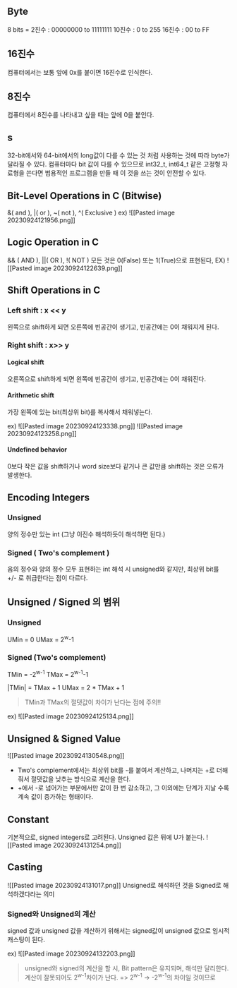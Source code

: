 ## Byte
8 bits = 
2진수 : 00000000 to 11111111
10진수 : 0 to 255
16진수 : 00 to FF
## 16진수
컴퓨터에서는 보통 앞에 0x를 붙이면 16진수로 인식한다.

## 8진수
컴퓨터에서 8진수를 나타내고 싶을 때는 앞에 0을 붙인다.

## s
32-bit에서와 64-bit에서의 long값이 다를 수 있는 것 처럼 사용하는 것에 따라 byte가 달라질 수 있다. 컴퓨터마다 bit 값이 다를 수 있으므로 int32_t, int64_t 같은 고정형 자료형을 쓴다면 범용적인 프로그램을 만들 때 이 것을 쓰는 것이 안전할 수 있다.

## Bit-Level Operations in C (Bitwise)
&( and ), |( or ), ~( not ), ^( Exclusive )
ex)
![[Pasted image 20230924121956.png]]

## Logic Operation in C
&& ( AND ), ||( OR ), !( NOT )
모든 것은 0(False) 또는 1(True)으로 표현된다,
EX)
![[Pasted image 20230924122639.png]]

## Shift Operations in C

### Left shift : x << y
왼쪽으로 shift하게 되면 오른쪽에 빈공간이 생기고, 빈공간에는  0이 채워지게 된다.

### Right shift : x>> y

#### Logical shift
오른쪽으로 shift하게 되면 왼쪽에 빈공간이 생기고, 빈공간에는 0이 채워진다.
#### Arithmetic shift
가장 왼쪽에 있는 bit(최상위 bit)를 복사해서 채워넣는다.

ex) 
![[Pasted image 20230924123338.png]]
![[Pasted image 20230924123258.png]]

#### Undefined behavior
0보다 작은 값을 shift하거나 word size보다 같거나 큰 값만큼 shift하는 것은 오류가 발생한다.


## Encoding Integers

### Unsigned
양의 정수만 있는 int (그냥 이진수 해석하듯이 해석하면 된다.)
### Signed ( Two's complement )
음의 정수와 양의 정수 모두 표현하는 int
해석 시 unsigned와 같지만, 최상위 bit를 +/- 로 취급한다는 점이 다르다.

## Unsigned / Signed 의 범위

### Unsigned
UMin = 0
UMax = 2<sup>w</sup>-1

### Signed (Two's complement)
TMin = -2<sup>w-1</sup>
TMax = 2<sup>w-1</sup>-1

\|TMin| = TMax + 1
UMax = 2 \* TMax + 1 
> TMin과 TMax의 절댓값이 차이가 난다는 점에 주의!!

ex) 
![[Pasted image 20230924125134.png]]


## Unsigned & Signed Value
![[Pasted image 20230924130548.png]]
- Two's complement에서는 최상위 bit를 -를 붙여서 계산하고, 나머지는 +로 더해줘서 절댓값을 낮추는 방식으로 계산을 한다.
- +에서 -로 넘어가는 부분에서만 값이 한 번 감소하고, 그 이외에는 단계가 지날 수록 계속 값이 증가하는 형태이다.

## Constant
기본적으로, signed integers로 고려된다.
Unsigned 값은 뒤에 U가 붙는다.
![[Pasted image 20230924131254.png]]

## Casting

![[Pasted image 20230924131017.png]]
Unsigned로 해석하던 것을 Signed로 해석하겠다라는 의미

### Signed와 Unsigned의 계산
signed 값과 unsigned 값을 계산하기 위해서는 signed값이 unsigned 값으로 임시적 캐스팅이 된다.

ex) 
![[Pasted image 20230924132203.png]]

> unsigned와 signed의 계산을 할 시, Bit pattern은 유지되며, 해석만 달리한다. 
> 계산이 잘못되어도 2<sup>w-1</sup>차이가 난다. => 2<sup>w-1</sup> -> -2<sup>w-1</sup>의 차이일 것이므로

